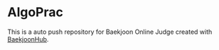 # AlgoPrac
This is a auto push repository for Baekjoon Online Judge created with [BaekjoonHub](https://github.com/BaekjoonHub/BaekjoonHub).
